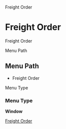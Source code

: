 
Freight Order
# Freight Order


Freight Order

Menu Path
## Menu Path



- Freight Order

Menu Type
### Menu Type

**Window**


[Freight Order](../../window-freight-order.md)